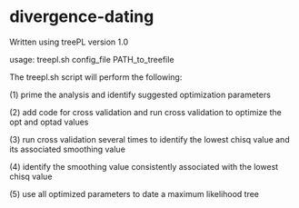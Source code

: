 # divergence-dating

Written using treePL version 1.0


usage: treepl.sh config_file PATH_to_treefile


The treepl.sh script will perform the following:


  (1) prime the analysis and identify suggested optimization parameters
  
  (2) add code for cross validation and run cross validation to optimize the opt and optad values
  
  (3) run cross validation several times to identify the lowest chisq value and its associated smoothing value
  
  (4) identify the smoothing value consistently associated with the lowest chisq value
  
  (5) use all optimized parameters to date a maximum likelihood tree
